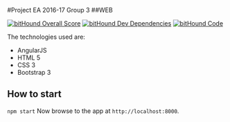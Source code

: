 #Project EA 2016-17 Group 3
##WEB

[![bitHound Overall Score](https://www.bithound.io/github/grup3ea/webAngular1/badges/score.svg)](https://www.bithound.io/github/grup3ea/webAngular1)
[![bitHound Dev Dependencies](https://www.bithound.io/github/grup3ea/webAngular1/badges/devDependencies.svg)](https://www.bithound.io/github/grup3ea/webAngular1/master/dependencies/npm)
[![bitHound Code](https://www.bithound.io/github/grup3ea/webAngular1/badges/code.svg)](https://www.bithound.io/github/grup3ea/webAngular1)

The technologies used are:
 * AngularJS
 * HTML 5
 * CSS 3
 * Bootstrap 3
 
## How to start

```npm start```
Now browse to the app at `http://localhost:8000`.

